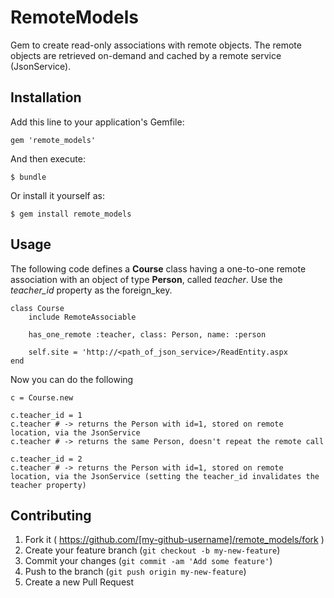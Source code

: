 # RemoteModels

Gem to create read-only associations with remote objects. The remote objects are retrieved on-demand and cached by a remote service (JsonService).

## Installation

Add this line to your application's Gemfile:

    gem 'remote_models'

And then execute:

    $ bundle

Or install it yourself as:

    $ gem install remote_models

## Usage

The following code defines a **Course** class having a one-to-one remote association with an object of type **Person**, called *teacher*. Use the *teacher_id* property as the foreign_key.
 
    class Course
        include RemoteAssociable
                
        has_one_remote :teacher, class: Person, name: :person
        
        self.site = 'http://<path_of_json_service>/ReadEntity.aspx        
    end

Now you can do the following

    c = Course.new
    
    c.teacher_id = 1
    c.teacher # -> returns the Person with id=1, stored on remote location, via the JsonService
    c.teacher # -> returns the same Person, doesn't repeat the remote call
    
    c.teacher_id = 2
    c.teacher # -> returns the Person with id=1, stored on remote location, via the JsonService (setting the teacher_id invalidates the teacher property) 

## Contributing

1. Fork it ( https://github.com/[my-github-username]/remote_models/fork )
2. Create your feature branch (`git checkout -b my-new-feature`)
3. Commit your changes (`git commit -am 'Add some feature'`)
4. Push to the branch (`git push origin my-new-feature`)
5. Create a new Pull Request

